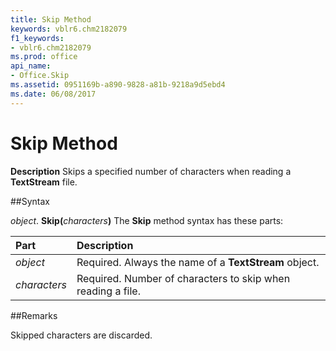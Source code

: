 ```yaml
---
title: Skip Method
keywords: vblr6.chm2182079
f1_keywords:
- vblr6.chm2182079
ms.prod: office
api_name:
- Office.Skip
ms.assetid: 0951169b-a890-9828-a81b-9218a9d5ebd4
ms.date: 06/08/2017
---
```



# Skip Method



 **Description**
Skips a specified number of characters when reading a  **TextStream** file.

##Syntax

_object_. **Skip(**_characters_**)**
The  **Skip** method syntax has these parts:


|**Part**|**Description**|
|:-----|:-----|
| _object_|Required. Always the name of a  **TextStream** object.|
| _characters_|Required. Number of characters to skip when reading a file.|

##Remarks

Skipped characters are discarded.

